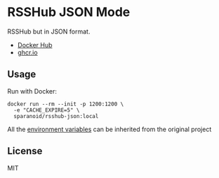 # RSSHub JSON Mode

RSSHub but in JSON format.

- [Docker Hub](https://hub.docker.com/r/sparanoid/rsshub-json)
- [ghcr.io](https://github.com/users/sparanoid/packages/container/package/rsshub-json)

## Usage

Run with Docker:

```fish
docker run --rm --init -p 1200:1200 \
  -e "CACHE_EXPIRE=5" \
  sparanoid/rsshub-json:local
```

All the [environment variables](https://docs.rsshub.app/en/install/#configuration-3) can be inherited from the original project


## License

MIT
